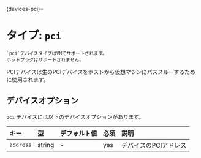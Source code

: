 (devices-pci)=
# タイプ: `pci`

```{note}
`pci`デバイスタイプはVMでサポートされます。
ホットプラグはサポートされません。
```

PCIデバイスは生のPCIデバイスをホストから仮想マシンにパススルーするために使用されます。

## デバイスオプション

`pci` デバイスには以下のデバイスオプションがあります。

キー      | 型     | デフォルト値 | 必須 | 説明
:--       | :--    | :--          | :--  | :--
`address` | string | -            | yes  | デバイスのPCIアドレス
